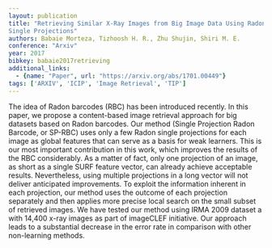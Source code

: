 ```yaml
---
layout: publication
title: "Retrieving Similar X-Ray Images from Big Image Data Using Radon Barcodes with
Single Projections"
authors: Babaie Morteza, Tizhoosh H. R., Zhu Shujin, Shiri M. E.
conference: "Arxiv"
year: 2017
bibkey: babaie2017retrieving
additional_links:
  - {name: "Paper", url: "https://arxiv.org/abs/1701.00449"}
tags: ['ARXIV', 'ICIP', 'Image Retrieval', 'TIP']
---
```

The idea of Radon barcodes (RBC) has been introduced recently. In this paper, we
propose a content-based image retrieval approach for big datasets based on Radon
barcodes. Our method (Single Projection Radon Barcode, or SP-RBC) uses only a
few Radon single projections for each image as global features that can serve as
a basis for weak learners. This is our most important contribution in this work,
which improves the results of the RBC considerably. As a matter of fact, only
one projection of an image, as short as a single SURF feature vector, can
already achieve acceptable results. Nevertheless, using multiple projections in
a long vector will not deliver anticipated improvements. To exploit the
information inherent in each projection, our method uses the outcome of each
projection separately and then applies more precise local search on the small
subset of retrieved images. We have tested our method using IRMA 2009 dataset a
with 14,400 x-ray images as part of imageCLEF initiative. Our approach leads to
a substantial decrease in the error rate in comparison with other non-learning
methods.
